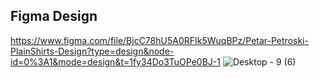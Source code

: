 ## Figma Design

https://www.figma.com/file/BjcC78hU5A0RFIk5WuqBPz/Petar-Petroski-PlainShirts-Design?type=design&node-id=0%3A1&mode=design&t=1fy34Do3TuOPe0BJ-1
![Desktop - 9 (6)](https://github.com/PetarPetroski/is218_final_project/assets/45236464/66265ac4-0523-428f-96d6-44d6321c8bff)
